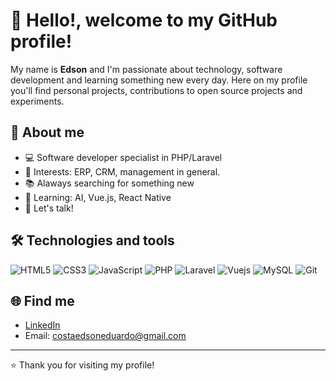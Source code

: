 # 👋 Hello!, welcome to my GitHub profile!

My name is **Edson** and I'm passionate about technology, software development and learning something new every day. Here on my profile you'll find personal projects, contributions to open source projects and experiments.

## 🚀 About me

- 💻 Software developer specialist in PHP/Laravel
- 🎯 Interests: ERP, CRM, management in general.
- 📚 Alaways searching for something new
- 🌱 Learning: AI, Vue.js, React Native
- 🤝 Let's talk!

## 🛠️ Technologies and tools

![HTML5](https://img.shields.io/badge/HTML5-E34F26?style=flat&logo=html5&logoColor=white)
![CSS3](https://img.shields.io/badge/CSS3-1572B6?style=flat&logo=css3&logoColor=white)
![JavaScript](https://img.shields.io/badge/JavaScript-F7DF1E?style=flat&logo=javascript&logoColor=black)
![PHP](https://img.shields.io/badge/php-6586DB?style=flat&logo=php&logoColor=white)
![Laravel](https://img.shields.io/badge/Laravel-f5370b?style=flat&logo=laravel&logoColor=white)
![Vuejs](https://img.shields.io/badge/Vue.js-3fb984?style=flat&logo=vue.js&logoColor=white)
![MySQL](https://img.shields.io/badge/MySQL-6586DB?style=flat&logo=mysql&logoColor=white)
![Git](https://img.shields.io/badge/Git-F05032?style=flat&logo=git&logoColor=white)

## 🌐 Find me

- [LinkedIn](https://www.linkedin.com/in/edson-eduardo-lima/)
- Email: costaedsoneduardo@gmail.com

---

⭐️ Thank you for visiting my profile!
